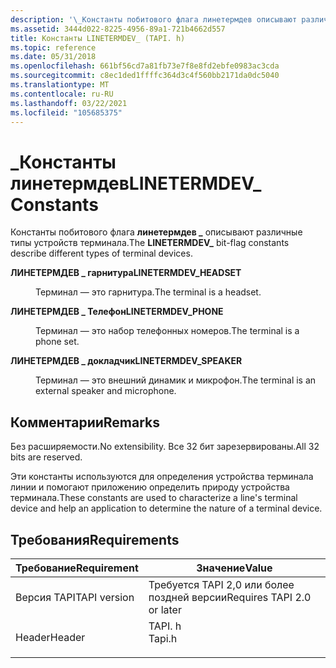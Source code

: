 ```yaml
---
description: '\_Константы побитового флага линетермдев описывают различные типы устройств терминала.'
ms.assetid: 3444d022-8225-4956-89a1-721b4662d557
title: Константы LINETERMDEV_ (TAPI. h)
ms.topic: reference
ms.date: 05/31/2018
ms.openlocfilehash: 661bf56cd7a81fb73e7f8e8fd2ebfe0983ac3cda
ms.sourcegitcommit: c8ec1ded1ffffc364d3c4f560bb2171da0dc5040
ms.translationtype: MT
ms.contentlocale: ru-RU
ms.lasthandoff: 03/22/2021
ms.locfileid: "105685375"
---
```

# <a name="linetermdev_-constants"></a><span data-ttu-id="48fcc-103">\_Константы линетермдев</span><span class="sxs-lookup"><span data-stu-id="48fcc-103">LINETERMDEV\_ Constants</span></span>

<span data-ttu-id="48fcc-104">Константы побитового флага **линетермдев \_** описывают различные типы устройств терминала.</span><span class="sxs-lookup"><span data-stu-id="48fcc-104">The **LINETERMDEV\_** bit-flag constants describe different types of terminal devices.</span></span>

<dl> <dt>

<span data-ttu-id="48fcc-105"><span id="LINETERMDEV_HEADSET"></span><span id="linetermdev_headset"></span>**ЛИНЕТЕРМДЕВ \_ гарнитура**</span><span class="sxs-lookup"><span data-stu-id="48fcc-105"><span id="LINETERMDEV_HEADSET"></span><span id="linetermdev_headset"></span>**LINETERMDEV\_HEADSET**</span></span>
</dt> <dd> <dl> <dt>



<span data-ttu-id="48fcc-106">Терминал — это гарнитура.</span><span class="sxs-lookup"><span data-stu-id="48fcc-106">The terminal is a headset.</span></span>


</dt> </dl> </dd> <dt>

<span data-ttu-id="48fcc-107"><span id="LINETERMDEV_PHONE"></span><span id="linetermdev_phone"></span>**ЛИНЕТЕРМДЕВ \_ Телефон**</span><span class="sxs-lookup"><span data-stu-id="48fcc-107"><span id="LINETERMDEV_PHONE"></span><span id="linetermdev_phone"></span>**LINETERMDEV\_PHONE**</span></span>
</dt> <dd> <dl> <dt>



<span data-ttu-id="48fcc-108">Терминал — это набор телефонных номеров.</span><span class="sxs-lookup"><span data-stu-id="48fcc-108">The terminal is a phone set.</span></span>


</dt> </dl> </dd> <dt>

<span data-ttu-id="48fcc-109"><span id="LINETERMDEV_SPEAKER"></span><span id="linetermdev_speaker"></span>**ЛИНЕТЕРМДЕВ \_ докладчик**</span><span class="sxs-lookup"><span data-stu-id="48fcc-109"><span id="LINETERMDEV_SPEAKER"></span><span id="linetermdev_speaker"></span>**LINETERMDEV\_SPEAKER**</span></span>
</dt> <dd> <dl> <dt>



<span data-ttu-id="48fcc-110">Терминал — это внешний динамик и микрофон.</span><span class="sxs-lookup"><span data-stu-id="48fcc-110">The terminal is an external speaker and microphone.</span></span>


</dt> </dl> </dd> </dl>

## <a name="remarks"></a><span data-ttu-id="48fcc-111">Комментарии</span><span class="sxs-lookup"><span data-stu-id="48fcc-111">Remarks</span></span>

<span data-ttu-id="48fcc-112">Без расширяемости.</span><span class="sxs-lookup"><span data-stu-id="48fcc-112">No extensibility.</span></span> <span data-ttu-id="48fcc-113">Все 32 бит зарезервированы.</span><span class="sxs-lookup"><span data-stu-id="48fcc-113">All 32 bits are reserved.</span></span>

<span data-ttu-id="48fcc-114">Эти константы используются для определения устройства терминала линии и помогают приложению определить природу устройства терминала.</span><span class="sxs-lookup"><span data-stu-id="48fcc-114">These constants are used to characterize a line's terminal device and help an application to determine the nature of a terminal device.</span></span>

## <a name="requirements"></a><span data-ttu-id="48fcc-115">Требования</span><span class="sxs-lookup"><span data-stu-id="48fcc-115">Requirements</span></span>



| <span data-ttu-id="48fcc-116">Требование</span><span class="sxs-lookup"><span data-stu-id="48fcc-116">Requirement</span></span> | <span data-ttu-id="48fcc-117">Значение</span><span class="sxs-lookup"><span data-stu-id="48fcc-117">Value</span></span> |
|-------------------------|-----------------------------------------------------------------------------------|
| <span data-ttu-id="48fcc-118">Версия TAPI</span><span class="sxs-lookup"><span data-stu-id="48fcc-118">TAPI version</span></span><br/> | <span data-ttu-id="48fcc-119">Требуется TAPI 2,0 или более поздней версии</span><span class="sxs-lookup"><span data-stu-id="48fcc-119">Requires TAPI 2.0 or later</span></span><br/>                                             |
| <span data-ttu-id="48fcc-120">Header</span><span class="sxs-lookup"><span data-stu-id="48fcc-120">Header</span></span><br/>       | <dl> <span data-ttu-id="48fcc-121"><dt>TAPI. h</dt></span><span class="sxs-lookup"><span data-stu-id="48fcc-121"><dt>Tapi.h</dt></span></span> </dl> |



 

 





